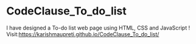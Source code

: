 # CodeClause_To_do_list
I have designed a To-do list web page using HTML, CSS and JavaScript !
Visit:https://karishmaupreti.github.io/CodeClause_To_do_list/
